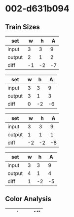 # 002-d631b094
## Train Sizes

|set|w|h|A|
|---|---|---|---|
|input|3|3|9|
|output|2|1|2|
|diff|-1|-2|-7|


|set|w|h|A|
|---|---|---|---|
|input|3|3|9|
|output|3|1|3|
|diff|0|-2|-6|


|set|w|h|A|
|---|---|---|---|
|input|3|3|9|
|output|1|1|1|
|diff|-2|-2|-8|


|set|w|h|A|
|---|---|---|---|
|input|3|3|9|
|output|4|1|4|
|diff|1|-2|-5|


## Color Analysis

|c|i|o|diff|
|---|---|---|---|
|0|7|0|-7|
|1|2|2|0|


|c|i|o|diff|
|---|---|---|---|
|0|6|0|-6|
|2|3|3|0|


|c|i|o|diff|
|---|---|---|---|
|0|8|0|-8|
|7|1|1|0|


|c|i|o|diff|
|---|---|---|---|
|0|5|0|-5|
|8|4|4|0|

